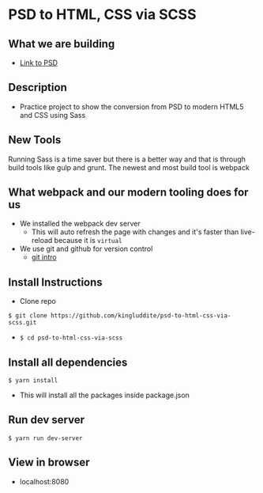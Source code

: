 # PSD to HTML, CSS via SCSS

## What we are building
* [Link to PSD](https://github.com/kingluddite/psd-to-html-css-via-scss/blob/master/img/bhs_mockup_approved1.psd)
 
## Description
* Practice project to show the conversion from PSD to modern HTML5 and CSS
  using Sass
  
## New Tools
Running Sass is a time saver but there is a better way and that is through
build tools like gulp and grunt. The newest and most build tool is webpack

## What webpack and our modern tooling does for us
* We installed the webpack dev server
  - This will auto refresh the page with changes and it's faster than
    live-reload because it is `virtual`
* We use git and github for version control
  - [git
    intro](https://github.com/kingluddite/web-dev-notes/blob/master/frontend/udemy/102n-complete-react-amead/13-deploy-apps/01-all-about-git.md)

## Install Instructions
* Clone repo 

`$ git clone https://github.com/kingluddite/psd-to-html-css-via-scss.git`

* `$ cd psd-to-html-css-via-scss`

## Install all dependencies
`$ yarn install`
* This will install all the packages inside package.json

## Run dev server
`$ yarn run dev-server`

## View in browser
* localhost:8080


